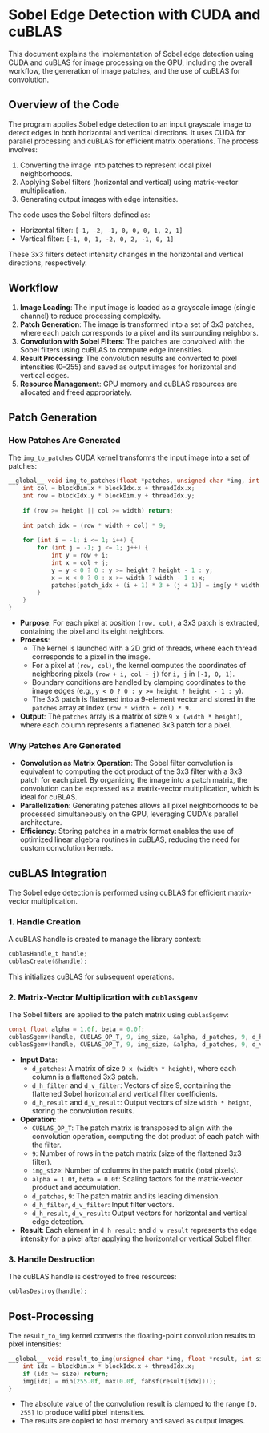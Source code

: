 # Sobel Edge Detection with CUDA and cuBLAS

This document explains the implementation of Sobel edge detection using CUDA and cuBLAS for image processing on the GPU, including the overall workflow, the generation of image patches, and the use of cuBLAS for convolution.

## Overview of the Code
The program applies Sobel edge detection to an input grayscale image to detect edges in both horizontal and vertical directions. It uses CUDA for parallel processing and cuBLAS for efficient matrix operations. The process involves:
1. Converting the image into patches to represent local pixel neighborhoods.
2. Applying Sobel filters (horizontal and vertical) using matrix-vector multiplication.
3. Generating output images with edge intensities.

The code uses the Sobel filters defined as:
- Horizontal filter: `[-1, -2, -1, 0, 0, 0, 1, 2, 1]`
- Vertical filter: `[-1, 0, 1, -2, 0, 2, -1, 0, 1]`

These 3x3 filters detect intensity changes in the horizontal and vertical directions, respectively.

## Workflow
1. **Image Loading**: The input image is loaded as a grayscale image (single channel) to reduce processing complexity.
2. **Patch Generation**: The image is transformed into a set of 3x3 patches, where each patch corresponds to a pixel and its surrounding neighbors.
3. **Convolution with Sobel Filters**: The patches are convolved with the Sobel filters using cuBLAS to compute edge intensities.
4. **Result Processing**: The convolution results are converted to pixel intensities (0–255) and saved as output images for horizontal and vertical edges.
5. **Resource Management**: GPU memory and cuBLAS resources are allocated and freed appropriately.

## Patch Generation
### How Patches Are Generated
The `img_to_patches` CUDA kernel transforms the input image into a set of patches:
```c
__global__ void img_to_patches(float *patches, unsigned char *img, int width, int height) {
    int col = blockDim.x * blockIdx.x + threadIdx.x;
    int row = blockIdx.y * blockDim.y + threadIdx.y;
    
    if (row >= height || col >= width) return;
    
    int patch_idx = (row * width + col) * 9;
    
    for (int i = -1; i <= 1; i++) {
        for (int j = -1; j <= 1; j++) {
            int y = row + i;
            int x = col + j;
            y = y < 0 ? 0 : y >= height ? height - 1 : y;
            x = x < 0 ? 0 : x >= width ? width - 1 : x;
            patches[patch_idx + (i + 1) * 3 + (j + 1)] = img[y * width + x];
        }
    }
}
```
- **Purpose**: For each pixel at position `(row, col)`, a 3x3 patch is extracted, containing the pixel and its eight neighbors.
- **Process**:
  - The kernel is launched with a 2D grid of threads, where each thread corresponds to a pixel in the image.
  - For a pixel at `(row, col)`, the kernel computes the coordinates of neighboring pixels `(row + i, col + j)` for `i, j` in `[-1, 0, 1]`.
  - Boundary conditions are handled by clamping coordinates to the image edges (e.g., `y < 0 ? 0 : y >= height ? height - 1 : y`).
  - The 3x3 patch is flattened into a 9-element vector and stored in the `patches` array at index `(row * width + col) * 9`.
- **Output**: The `patches` array is a matrix of size `9 x (width * height)`, where each column represents a flattened 3x3 patch for a pixel.

### Why Patches Are Generated
- **Convolution as Matrix Operation**: The Sobel filter convolution is equivalent to computing the dot product of the 3x3 filter with a 3x3 patch for each pixel. By organizing the image into a patch matrix, the convolution can be expressed as a matrix-vector multiplication, which is ideal for cuBLAS.
- **Parallelization**: Generating patches allows all pixel neighborhoods to be processed simultaneously on the GPU, leveraging CUDA's parallel architecture.
- **Efficiency**: Storing patches in a matrix format enables the use of optimized linear algebra routines in cuBLAS, reducing the need for custom convolution kernels.

## cuBLAS Integration
The Sobel edge detection is performed using cuBLAS for efficient matrix-vector multiplication.

### 1. **Handle Creation**
A cuBLAS handle is created to manage the library context:
```c
cublasHandle_t handle;
cublasCreate(&handle);
```
This initializes cuBLAS for subsequent operations.

### 2. **Matrix-Vector Multiplication with `cublasSgemv`**
The Sobel filters are applied to the patch matrix using `cublasSgemv`:
```c
const float alpha = 1.0f, beta = 0.0f;
cublasSgemv(handle, CUBLAS_OP_T, 9, img_size, &alpha, d_patches, 9, d_h_filter, 1, &beta, d_h_result, 1);
cublasSgemv(handle, CUBLAS_OP_T, 9, img_size, &alpha, d_patches, 9, d_v_filter, 1, &beta, d_v_result, 1);
```
- **Input Data**:
  - `d_patches`: A matrix of size `9 x (width * height)`, where each column is a flattened 3x3 patch.
  - `d_h_filter` and `d_v_filter`: Vectors of size 9, containing the flattened Sobel horizontal and vertical filter coefficients.
  - `d_h_result` and `d_v_result`: Output vectors of size `width * height`, storing the convolution results.
- **Operation**:
  - `CUBLAS_OP_T`: The patch matrix is transposed to align with the convolution operation, computing the dot product of each patch with the filter.
  - `9`: Number of rows in the patch matrix (size of the flattened 3x3 filter).
  - `img_size`: Number of columns in the patch matrix (total pixels).
  - `alpha = 1.0f`, `beta = 0.0f`: Scaling factors for the matrix-vector product and accumulation.
  - `d_patches`, `9`: The patch matrix and its leading dimension.
  - `d_h_filter`, `d_v_filter`: Input filter vectors.
  - `d_h_result`, `d_v_result`: Output vectors for horizontal and vertical edge detection.
- **Result**: Each element in `d_h_result` and `d_v_result` represents the edge intensity for a pixel after applying the horizontal or vertical Sobel filter.

### 3. **Handle Destruction**
The cuBLAS handle is destroyed to free resources:
```c
cublasDestroy(handle);
```

## Post-Processing
The `result_to_img` kernel converts the floating-point convolution results to pixel intensities:
```c
__global__ void result_to_img(unsigned char *img, float *result, int size) {
    int idx = blockDim.x * blockIdx.x + threadIdx.x;
    if (idx >= size) return;
    img[idx] = min(255.0f, max(0.0f, fabsf(result[idx])));
}
```
- The absolute value of the convolution result is clamped to the range `[0, 255]` to produce valid pixel intensities.
- The results are copied to host memory and saved as output images.